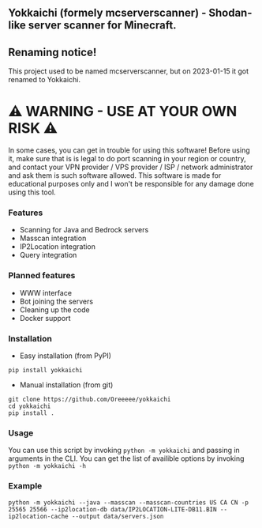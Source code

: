 ## Yokkaichi (formely mcserverscanner) - Shodan-like server scanner for Minecraft.

## Renaming notice!
This project used to be named mcserverscanner, but on 2023-01-15 it got renamed to Yokkaichi.

# ⚠️ WARNING - USE AT YOUR OWN RISK ⚠️
In some cases, you can get in trouble for using this software! Before using it, make sure that is is legal to do port scanning in your region or country, and contact your VPN provider / VPS provider / ISP / network administrator and ask them is such software allowed. This software is made for educational purposes only and I won't be responsible for any damage done using this tool.

### Features
- Scanning for Java and Bedrock servers
- Masscan integration
- IP2Location integration
- Query integration

### Planned features
- WWW interface
- Bot joining the servers
- Cleaning up the code
- Docker support

### Installation
- Easy installation (from PyPI)
```
pip install yokkaichi
```
- Manual installation (from git)
```
git clone https://github.com/Oreeeee/yokkaichi
cd yokkaichi
pip install .
```

### Usage
You can use this script by invoking `python -m yokkaichi` and passing in arguments in the CLI. You can get the list of availible options by invoking `python -m yokkaichi -h`

### Example
`python -m yokkaichi --java --masscan --masscan-countries US CA CN -p 25565 25566 --ip2location-db data/IP2LOCATION-LITE-DB11.BIN --ip2location-cache --output data/servers.json`